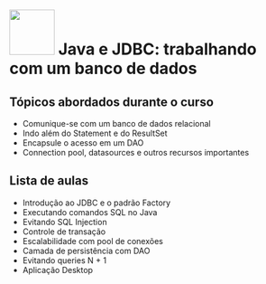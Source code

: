 <h1>
  <img src="https://www.alura.com.br/assets/api/cursos/jdbc-dao-persistencia.svg" height="80" width="80">
  Java e JDBC: trabalhando com um banco de dados
  </br>
</h1>

## Tópicos abordados durante o curso

* Comunique-se com um banco de dados relacional
* Indo além do Statement e do ResultSet
* Encapsule o acesso em um DAO
* Connection pool, datasources e outros recursos importantes

## Lista de aulas

* Introdução ao JDBC e o padrão Factory
* Executando comandos SQL no Java
* Evitando SQL Injection
* Controle de transação
* Escalabilidade com pool de conexões
* Camada de persistência com DAO
* Evitando queries N + 1
* Aplicação Desktop